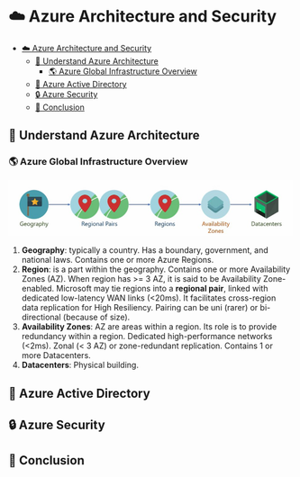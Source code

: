 # ☁️ Azure Architecture and Security

- [☁️ Azure Architecture and Security](#️-azure-architecture-and-security)
  - [📐 Understand Azure Architecture](#-understand-azure-architecture)
    - [🌎 Azure Global Infrastructure Overview](#-azure-global-infrastructure-overview)
  - [📁 Azure Active Directory](#-azure-active-directory)
  - [🔒 Azure Security](#-azure-security)
  - [🎯 Conclusion](#-conclusion)

## 📐 Understand Azure Architecture

### 🌎 Azure Global Infrastructure Overview

![Azure Infrastructure](images/azure-topology.jpg)

1. **Geography**: typically a country. Has a boundary, government, and national laws. Contains one or more Azure Regions.
2. **Region**: is a part within the geography. Contains one or more Availability Zones (AZ). When region has >= 3 AZ, it is said to be Availability Zone-enabled. Microsoft may tie regions into a **regional pair**, linked with dedicated low-latency WAN links (<20ms). It facilitates cross-region data replication for High Resiliency. Pairing can be uni (rarer) or bi-directional (because of size).
3. **Availability Zones**: AZ are areas within a region. Its role is to provide redundancy within a region. Dedicated high-performance networks (<2ms). Zonal (< 3 AZ) or zone-redundant replication. Contains 1 or more Datacenters.
4. **Datacenters**: Physical building.

## 📁 Azure Active Directory

## 🔒 Azure Security

## 🎯 Conclusion